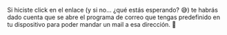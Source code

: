 Si hiciste click en el enlace (y si no... ¿qué estás esperando? :sweat_smile:) te habrás dado cuenta que se abre el programa de correo que tengas predefinido en tu dispositivo para poder mandar un mail a esa dirección. :incoming_envelope:

